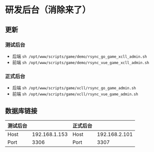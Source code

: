 # 研发后台（消除来了）


## 更新

### 测试后台
- 后端 `sh /opt/www/scripts/game/demo/rsync_go_game_xcll_admin.sh`
- 前端 `sh /opt/www/scripts/game/demo/rsync_vue_game_xcll_admin.sh`

### 正式后台
- 后端 `sh /opt/www/scripts/game/xcll/rsync_go_game_admin.sh`
- 前端 `sh /opt/www/scripts/game/xcll/rsync_vue_game_admin.sh`


## 数据库链接

| 测试后台 |               | 正式后台 |               |
| -------- | ------------- | -------- | ------------- |
| Host     | 192.168.1.153 | Host     | 192.168.2.101 |
| Port     | 3306          | Port     | 3307          |
